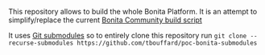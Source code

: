 This repository allows to build the whole Bonita Platform. It is an attempt to simplify/replace the current [Bonita Community build script](https://github.com/Bonitasoft-Community/Build-Bonita)

It uses [Git submodules](https://git-scm.com/book/en/v2/Git-Tools-Submodules) so to entirely clone this repository run `git clone --recurse-submodules https://github.com/tbouffard/poc-bonita-submodules`
